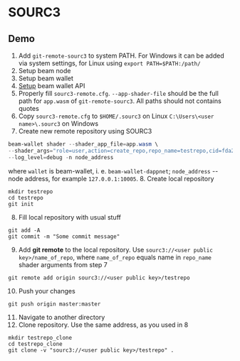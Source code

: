 # SOURC3

## Demo
1. Add `git-remote-sourc3` to system PATH. For Windows it can be added via system settings, for Linux using `export PATH=$PATH:/path/`
2. Setup beam node
3. Setup beam wallet
4. [Setup](https://github.com/BeamMW/beam/wiki/Beam-wallet-protocol-API#running-wallet-api) beam wallet API
5. Properly fill `sourc3-remote.cfg`. `--app-shader-file` should be the full path for `app.wasm` of `git-remote-sourc3`. All paths should not contains quotes
6. Copy `sourc3-remote.cfg` to `$HOME/.sourc3` on Linux `C:\Users\<user name>\.sourc3` on Windows
7. Create new remote repository using SOURC3
```powershell
beam-wallet shader --shader_app_file=app.wasm \
--shader_args="role=user,action=create_repo,repo_name=testrepo,cid=fda210a4af51fdd2ce1d2a1c0307734ce6fef30b3eec4c04c4d7494041f2dd10" \
--log_level=debug -n node_address
```
where `wallet` is beam-wallet, i. e. `beam-wallet-dappnet`; `node_address` -- node address, for example `127.0.0.1:10005`.
8. Create local repository
```
mkdir testrepo
cd testrepo
git init
```
8. Fill local repository with usual stuff
```
git add -A
git commit -m "Some commit message"
```
9. Add __git remote__ to the local repository. Use `sourc3://<user public key>/name_of_repo`, where `name_of_repo` equals name in `repo_name` shader arguments from step 7
```
git remote add origin sourc3://<user public key>/testrepo
```
10. Push your changes
```
git push origin master:master
```
11. Navigate to another directory
12. Clone repository. Use the same address, as you used in 8
```
mkdir testrepo_clone
cd testrepo_clone
git clone -v "sourc3://<user public key>/testrepo" .
```
